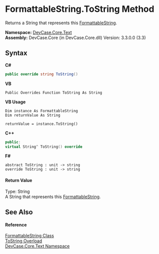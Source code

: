 # FormattableString.ToString Method 
 

Returns a String that represents this <a href="T_DevCase_Core_Text_FormattableString">FormattableString</a>.

**Namespace:**&nbsp;<a href="N_DevCase_Core_Text">DevCase.Core.Text</a><br />**Assembly:**&nbsp;DevCase.Core (in DevCase.Core.dll) Version: 3.3.0.0 (3.3)

## Syntax

**C#**<br />
``` C#
public override string ToString()
```

**VB**<br />
``` VB
Public Overrides Function ToString As String
```

**VB Usage**<br />
``` VB Usage
Dim instance As FormattableString
Dim returnValue As String

returnValue = instance.ToString()
```

**C++**<br />
``` C++
public:
virtual String^ ToString() override
```

**F#**<br />
``` F#
abstract ToString : unit -> string 
override ToString : unit -> string 
```


#### Return Value
Type: String<br />A String that represents this <a href="T_DevCase_Core_Text_FormattableString">FormattableString</a>.

## See Also


#### Reference
<a href="T_DevCase_Core_Text_FormattableString">FormattableString Class</a><br /><a href="Overload_DevCase_Core_Text_FormattableString_ToString">ToString Overload</a><br /><a href="N_DevCase_Core_Text">DevCase.Core.Text Namespace</a><br />